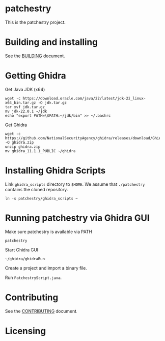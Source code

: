 # patchestry

This is the patchestry project.

# Building and installing

See the [BUILDING](BUILDING.md) document.

# Getting Ghidra

Get Java JDK (x64)

```shell
wget -c https://download.oracle.com/java/22/latest/jdk-22_linux-x64_bin.tar.gz -O jdk.tar.gz
tar xvf jdk.tar.gz
mv jdk-22.0.1 ~/jdk
echo "export PATH=\$PATH:~/jdk/bin" >> ~/.bashrc
```

Get Ghidra
```shell
wget -c https://github.com/NationalSecurityAgency/ghidra/releases/download/Ghidra_11.1.1_build/ghidra_11.1.1_PUBLIC_20240614.zip -O ghidra.zip
unzip ghidra.zip
mv ghidra_11.1.1_PUBLIC ~/ghidra
```

# Installing Ghidra Scripts

Link `ghidra_scripts` directory to `$HOME`. We assume that `./patchestry` contains the cloned repository.
```shell
ln -s patchestry/ghidra_scripts ~
```

# Running patchestry via Ghidra GUI

Make sure patchestry is available via PATH
```shell
patchestry 
```

Start Ghidra GUI
```shell
~/ghidra/ghidraRun
```

Create a project and import a binary file.

Run `PatchestryScript.java`.

# Contributing

See the [CONTRIBUTING](CONTRIBUTING.md) document.

# Licensing

<!--
Please go to https://choosealicense.com/licenses/ and choose a license that
fits your needs. The recommended license for a project of this type is the
GNU AGPLv3.
-->
